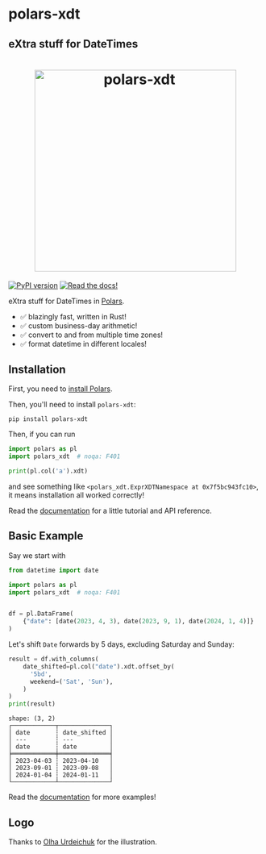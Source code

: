 # polars-xdt

## eXtra stuff for DateTimes

<h1 align="center">
	<img
		width="400"
		alt="polars-xdt"
		src="https://github.com/MarcoGorelli/polars-xdt/assets/33491632/928c68c4-4e71-45a7-bc89-14922c7ce61b">
</h1>

[![PyPI version](https://badge.fury.io/py/polars-xdt.svg)](https://badge.fury.io/py/polars-xdt)
[![Read the docs!](https://img.shields.io/badge/Read%20the%20docs!-coolgreen?style=flat&link=https://marcogorelli.github.io/polars-xdt-docs/)](https://marcogorelli.github.io/polars-xdt-docs/)

eXtra stuff for DateTimes in [Polars](https://www.pola.rs/).

- ✅ blazingly fast, written in Rust!
- ✅ custom business-day arithmetic!
- ✅ convert to and from multiple time zones!
- ✅ format datetime in different locales!

Installation
------------

First, you need to [install Polars](https://pola-rs.github.io/polars/user-guide/installation/).

Then, you'll need to install `polars-xdt`:
```console
pip install polars-xdt
```

Then, if you can run
```python
import polars as pl
import polars_xdt  # noqa: F401

print(pl.col('a').xdt)
```
and see something like `<polars_xdt.ExprXDTNamespace at 0x7f5bc943fc10>`,
it means installation all worked correctly!

Read the [documentation](https://marcogorelli.github.io/polars-xdt-docs/) for a little tutorial and API reference.

Basic Example
-------------
Say we start with
```python
from datetime import date

import polars as pl
import polars_xdt  # noqa: F401


df = pl.DataFrame(
    {"date": [date(2023, 4, 3), date(2023, 9, 1), date(2024, 1, 4)]}
)
```

Let's shift `Date` forwards by 5 days, excluding Saturday and Sunday:

```python
result = df.with_columns(
    date_shifted=pl.col("date").xdt.offset_by(
      '5bd',
      weekend=('Sat', 'Sun'),
    )
)
print(result)
```
```
shape: (3, 2)
┌────────────┬──────────────┐
│ date       ┆ date_shifted │
│ ---        ┆ ---          │
│ date       ┆ date         │
╞════════════╪══════════════╡
│ 2023-04-03 ┆ 2023-04-10   │
│ 2023-09-01 ┆ 2023-09-08   │
│ 2024-01-04 ┆ 2024-01-11   │
└────────────┴──────────────┘
```

Read the [documentation](https://marcogorelli.github.io/polars-xdt-docs/) for more examples!

Logo
----

Thanks to [Olha Urdeichuk](https://www.fiverr.com/olhaurdeichuk) for the illustration.
